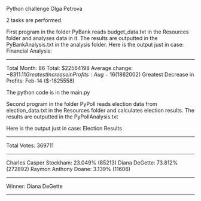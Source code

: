 Python challenge
Olga Petrova

2 tasks are performed.

First program in the folder PyBank reads budget_data.txt in the Resources folder and analyses data in it.
The results are outputted in the PyBankAnalysis.txt in the analysis folder.
Here is the output just in case:
Financial Analysis: 
_________________________________
Total Month: 86
Total: $22564198
Average change: $-8311.11
Greatest Increase in Profits: Aug-16 ($1862002)
Greatest Decrease in Profits: Feb-14 ($-1825558)


The python code is in the main.py 


Second program in the folder PyPoll reads election data from election_data.txt in the Resources folder and calculates election results.
The results are outputted in the PyPollAnalysis.txt

Here is the output just in case:
Election Results
______________________________________
Total Votes: 369711
______________________________________
Charles Casper Stockham: 23.049% (85213)
Diana DeGette: 73.812% (272892)
Raymon Anthony Doane: 3.139% (11606)
________________________________________
Winner: Diana DeGette
________________________________________

